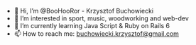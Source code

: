 - 👋 Hi, I’m @BooHooRor - Krzysztof Buchowiecki 
- 👀 I’m interested in sport, music, woodworking and web-dev
- 🌱 I’m currently learning Java Script & Ruby on Rails 6 
- 📫 How to reach me: buchowiecki.krzysztof@gmail.com

<!---
BooHooRor/BooHooRor is a ✨ special ✨ repository because its `README.md` (this file) appears on your GitHub profile.
You can click the Preview link to take a look at your changes.
--->

